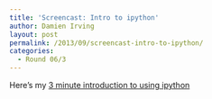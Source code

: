 ```yaml
---
title: 'Screencast: Intro to ipython'
author: Damien Irving
layout: post
permalink: /2013/09/screencast-intro-to-ipython/
categories:
  - Round 06/3
---
```

Here&#8217;s my <a href="http://www.screencast.com/t/JQQVXhNb" title="Intro to ipython" target="_blank">3 minute introduction to using ipython</a>